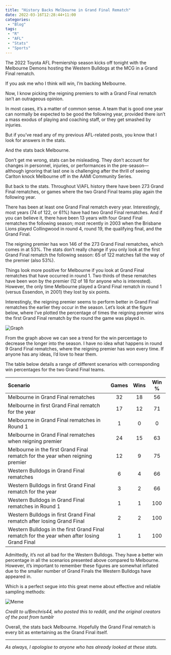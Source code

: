 ```yaml
---
title: "History Backs Melbourne in Grand Final Rematch"
date: 2022-03-16T12:28:44+11:00
categories:
 - "Blog"
tags:
 - "R"
 - "AFL" 
 - "Stats"
 - "Sports"
---
```


<!--more-->

The 2022 Toyota AFL Premiership season kicks off tonight with the Melbourne Demons hosting the Western Bulldogs at the MCG in a Grand Final rematch.

If you ask me who I think will win, I’m backing Melbourne.

Now, I know picking the reigning premiers to with a Grand Final rematch isn’t an outrageous opinion. 

In most cases, it’s a matter of common sense. A team that is good one year can normally be expected to be good the following year, provided there isn’t a mass exodus of playing and coaching staff, or they get smashed by injuries. 

But if you’ve read any of my previous AFL-related posts, you know that I look for answers in the stats. 

And the stats back Melbourne. 

Don’t get me wrong, stats can be misleading. They don’t account for changes in personnel, injuries, or performances in the pre-season—although ignoring that last one is challenging after the thrill of seeing Carlton knock Melbourne off in the AAMI Community Series.

But back to the stats. Throughout V/AFL history there have been 273 Grand Final rematches, or games where the two Grand Final teams play again the following year.

There has been at least one Grand Final rematch every year. Interestingly, most years (74 of 122, or 61%) have had two Grand Final rematches. And if you can believe it, there have been 13 years with four Grand Final rematches the following season; most recently in 2003 when the Brisbane Lions played Collingwood in round 4, round 19, the qualifying final, and the Grand Final.

The reigning premier has won 146 of the 273 Grand Final rematches, which comes in at 53%. The stats don’t really change if you only look at the first Grand Final rematch the following season: 65 of 122 matches fall the way of the premier (also 53%).

Things look more positive for Melbourne if you look at Grand Final rematches that have occurred in round 1. Two thirds of these rematches have been won by the premier (12 of 18 for anyone who is interested). However, the only time Melbourne played a Grand Final rematch in round 1 (versus Essendon, in 2001) they lost by six points.

Interestingly, the reigning premier seems to perform better in Grand Final rematches the earlier they occur in the season. Let’s look at the figure below, where I’ve plotted the percentage of times the reigning premier wins the first Grand Final rematch by the round the game was played in.

![Graph](/img/content/posts/history-backs-melbourne-grand-final-rematch/gf_rematch.png)

From the graph above we can see a trend for the win percentage to decrease the longer into the season. I have no idea what happens in round 9 Grand Final rematches, where the reigning premier has won every time. If anyone has any ideas, I’d love to hear them. 

The table below details a range of different scenarios with corresponding win percentages for the two Grand Final teams.

| Scenario                                                                                     | Games | Wins | Win % |
| :------------------------------------------------------------------------------------------- | :---: | :--: | :---: |
| Melbourne in Grand Final rematches                                                           | 32    | 18   | 56    |
| Melbourne in first Grand Final rematch for the year                                          | 17    | 12   |	71    |
| Melbourne in Grand Final rematches in Round 1                                                | 1     | 0    |	0     |
| Melbourne in Grand Final rematches when reigning premier                                     | 24	   | 15   |	63    |
| Melbourne in the first Grand Final rematch for the year when reigning premier                | 12	   | 9    |	75    |
| Western Bulldogs in Grand Final rematches                                                    | 6	   | 4    |	66    |
| Western Bulldogs in first Grand Final rematch for the year                                   | 3     | 2    |	66    |
| Western Bulldogs in Grand Final rematches in Round 1                                         | 1     | 1    |	100   |
| Western Bulldogs in first Grand Final rematch after losing Grand Final                       | 2     | 2    |	100   |
| Western Bulldogs in the first Grand Final rematch for the year when after losing Grand Final | 1     | 1    |	100   |

Admittedly, it’s not all bad for the Western Bulldogs. They have a better win percentage in all the scenarios presented above compared to Melbourne. However, it’s important to remember these figures are somewhat inflated due to the smaller number of Grand Finals the Western Bulldogs have appeared in. 

Which is a perfect segue into this great meme about effective and reliable sampling methods:

![Meme](/img/content/posts/history-backs-melbourne-grand-final-rematch/sample_size.png)

*Credit to u/Bmchris44, who posted this to reddit, and the original creators of the post from tumblr*

Overall, the stats back Melbourne. Hopefully the Grand Final rematch is every bit as entertaining as the Grand Final itself.

--- 

*As always, I apologise to anyone who has already looked at these stats.*